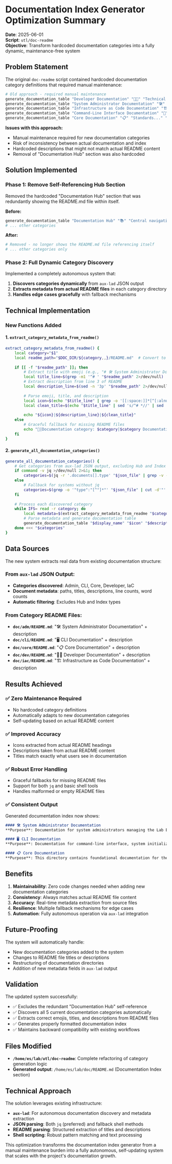 # Documentation Index Generator Optimization Summary

**Date**: 2025-06-01  
**Script**: `utl/doc-readme`  
**Objective**: Transform hardcoded documentation categories into a fully dynamic, maintenance-free system

## Problem Statement

The original `doc-readme` script contained hardcoded documentation category definitions that required manual maintenance:

```bash
# Old approach - required manual maintenance
generate_documentation_table "Developer Documentation" "👨‍💻" "Technical guides..." "Developer"
generate_documentation_table "System Administrator Documentation" "🛠️" "Operations..." "Admin"
generate_documentation_table "Infrastructure as Code Documentation" "🏗️" "Infrastructure..." "IaC"
generate_documentation_table "Command-Line Interface Documentation" "📱" "CLI guides..." "CLI"
generate_documentation_table "Core Documentation" "📋" "Standards..." "Core"
```

**Issues with this approach:**
- Manual maintenance required for new documentation categories
- Risk of inconsistency between actual documentation and index
- Hardcoded descriptions that might not match actual README content
- Removal of "Documentation Hub" section was also hardcoded

## Solution Implemented

### Phase 1: Remove Self-Referencing Hub Section
Removed the hardcoded "Documentation Hub" section that was redundantly showing the README.md file within itself.

**Before:**
```bash
generate_documentation_table "Documentation Hub" "📚" "Central navigation..." "Hub"
# ... other categories
```

**After:**
```bash
# Removed - no longer shows the README.md file referencing itself
# ... other categories only
```

### Phase 2: Full Dynamic Category Discovery
Implemented a completely autonomous system that:

1. **Discovers categories dynamically** from `aux-lad` JSON output
2. **Extracts metadata from actual README files** in each category directory
3. **Handles edge cases gracefully** with fallback mechanisms

## Technical Implementation

### New Functions Added

#### 1. `extract_category_metadata_from_readme()`
```bash
extract_category_metadata_from_readme() {
    local category="$1"
    local readme_path="$DOC_DIR/${category,,}/README.md"  # Convert to lowercase
    
    if [[ -f "$readme_path" ]]; then
        # Extract title with emoji (e.g., "# 🛠️ System Administrator Documentation")
        local title_line=$(grep -m1 '^# ' "$readme_path" 2>/dev/null)
        # Extract description from line 3 of README
        local description_line=$(sed -n '3p' "$readme_path" 2>/dev/null)
        
        # Parse emoji, title, and description
        local icon=$(echo "$title_line" | grep -o '[[:space:]]*[^[:alnum:][:space:]]' | head -1 | tr -d ' ')
        local clean_title=$(echo "$title_line" | sed 's/^# *//' | sed 's/^[^[:alnum:][:space:]]*//')
        
        echo "${icon}|${description_line}|${clean_title}"
    else
        # Graceful fallback for missing README files
        echo "📄|Documentation category: $category|$category Documentation"
    fi
}
```

#### 2. `generate_all_documentation_categories()`
```bash
generate_all_documentation_categories() {
    # Get categories from aux-lad JSON output, excluding Hub and Index
    if command -v jq >/dev/null 2>&1; then
        categories=$(jq -r '.documents[].type' "$json_file" | grep -v -E '^(Hub|Index)$' | sort -u)
    else
        # Fallback for systems without jq
        categories=$(grep -o '"type":"[^"]*"' "$json_file" | cut -d'"' -f4 | grep -v -E '^(Hub|Index)$' | sort -u)
    fi
    
    # Process each discovered category
    while IFS= read -r category; do
        local metadata=$(extract_category_metadata_from_readme "$category")
        # Parse metadata and generate documentation table
        generate_documentation_table "$display_name" "$icon" "$description" "$category"
    done <<< "$categories"
}
```

## Data Sources

The new system extracts real data from existing documentation structure:

### From `aux-lad` JSON Output:
- **Categories discovered**: Admin, CLI, Core, Developer, IaC
- **Document metadata**: paths, titles, descriptions, line counts, word counts
- **Automatic filtering**: Excludes Hub and Index types

### From Category README Files:
- **`doc/adm/README.md`**: "🛠️ System Administrator Documentation" + description
- **`doc/cli/README.md`**: "🖥️ CLI Documentation" + description  
- **`doc/core/README.md`**: "📋 Core Documentation" + description
- **`doc/dev/README.md`**: "👨‍💻 Developer Documentation" + description
- **`doc/iac/README.md`**: "🏗️ Infrastructure as Code Documentation" + description

## Results Achieved

### ✅ Zero Maintenance Required
- No hardcoded category definitions
- Automatically adapts to new documentation categories
- Self-updating based on actual README content

### ✅ Improved Accuracy
- Icons extracted from actual README headings
- Descriptions taken from actual README content
- Titles match exactly what users see in documentation

### ✅ Robust Error Handling
- Graceful fallbacks for missing README files
- Support for both `jq` and basic shell tools
- Handles malformed or empty README files

### ✅ Consistent Output
Generated documentation index now shows:
```markdown
#### 🛠️ System Administrator Documentation
**Purpose**: Documentation for system administrators managing the Lab Environment infrastructure.

#### 🖥️ CLI Documentation  
**Purpose**: Documentation for command-line interface, system initialization, and user interaction...

#### 📋 Core Documentation
**Purpose**: This directory contains foundational documentation for the Lab Environment...
```

## Benefits

1. **Maintainability**: Zero code changes needed when adding new documentation categories
2. **Consistency**: Always matches actual README file content
3. **Accuracy**: Real-time metadata extraction from source files
4. **Resilience**: Multiple fallback mechanisms for edge cases
5. **Automation**: Fully autonomous operation via `aux-lad` integration

## Future-Proofing

The system will automatically handle:
- New documentation categories added to the system
- Changes to README file titles or descriptions
- Restructuring of documentation directories
- Addition of new metadata fields in `aux-lad` output

## Validation

The updated system successfully:
- ✅ Excludes the redundant "Documentation Hub" self-reference
- ✅ Discovers all 5 current documentation categories automatically
- ✅ Extracts correct emojis, titles, and descriptions from README files
- ✅ Generates properly formatted documentation index
- ✅ Maintains backward compatibility with existing workflows

## Files Modified

- **`/home/es/lab/utl/doc-readme`**: Complete refactoring of category generation logic
- **Generated output**: `/home/es/lab/doc/README.md` (Documentation Index section)

## Technical Approach

The solution leverages existing infrastructure:
- **`aux-lad`**: For autonomous documentation discovery and metadata extraction
- **JSON parsing**: Both `jq` (preferred) and fallback shell methods
- **README parsing**: Structured extraction of titles and descriptions
- **Shell scripting**: Robust pattern matching and text processing

This optimization transforms the documentation index generator from a manual maintenance burden into a fully autonomous, self-updating system that scales with the project's documentation growth.
